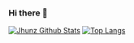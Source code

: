 ### Hi there 👋

[![Jhunz Github Stats](https://github-readme-stats.vercel.app/api?username=Jhun260Sloth)](https://github.com/Jhun260Sloth) [![Top Langs](https://github-readme-stats.vercel.app/api/top-langs/?username=Jhun260Sloth&layout=compact)](https://github.com/Jhun260Sloth)
